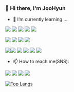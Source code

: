### 👋 Hi there, I'm JooHyun



- 🌱 I’m currently learning ...

<img src="https://img.shields.io/badge/Java-007396?style=plastic-square&logo=Java&logoColor=white"/> <img src="https://img.shields.io/badge/JavaScript-F7DF1E?style=plastic-square&logo=Javascript&logoColor=white"/> <img src="https://img.shields.io/badge/C-A8B9CC?style=plastic-square&logo=C&logoColor=white"/> <img src="https://img.shields.io/badge/HTML5-E34F26?style=plastic-square&logo=HTML5&logoColor=white"/> <img src="https://img.shields.io/badge/CSS3-1572B6?style=plastic-square&logo=CSS3&logoColor=white"/> 

<img src="https://img.shields.io/badge/Eclipse IDE-2C2255?style=plastic-square&logo=Eclipse IDE&logoColor=white"/> <img src="https://img.shields.io/badge/Visual Studio Code-007ACC?style=plastic-square&logo=Visual Studio Code&logoColor=white"/> <img src="https://img.shields.io/badge/Git-F05032?style=plastic-square&logo=Git&logoColor=white"/> <img src="https://img.shields.io/badge/Jupyter-F37626?style=plastic-square&logo=Jupyter&logoColor=white"/>

<img src="https://img.shields.io/badge/MySQL-4479A1?style=plastic-square&logo=MySQL&logoColor=white"/><img src="https://img.shields.io/badge/SQLite-003B57?style=plastic-square&logo=SQLite&logoColor=white"/> <img src="https://img.shields.io/badge/Linux-FCC624?style=plastic-square&logo=Linux&logoColor=black"/>
<img src="https://img.shields.io/badge/Ubuntu-E95420?style=plastic-square&logo=Ubuntu&logoColor=black"/> <img src="https://img.shields.io/badge/Apache-D22128?style=plastic-square&logo=Apache&logoColor=white"/> <img src="https://img.shields.io/badge/Apache Tomcat-F8DC75?style=plastic-square&logo=Apache Tomcat&logoColor=black"/> 




- 📫 How to reach me(SNS): 
<!-- 링크드인 -->
<img src="https://img.shields.io/badge/Naver-03C75A?style=plastic-square&logo=Naver&logoColor=white"/> <!-- 깃허브 --> <img src="https://img.shields.io/badge/Github-181717?style=plastic-square&logo=Github&logoColor=white"/> <img src="https://img.shields.io/badge/LinkedIn-0A66C2?style=plastic-square&logo=LinkedIn&logoColor=white"/> 
<img src="https://img.shields.io/badge/Notion-000000?style=plastic-square&logo=Notion&logoColor=white"/>



[![Top Langs](https://github-readme-stats.vercel.app/api/top-langs/?username=jooooooing&layout=compact)](https://github.com/jooooooing/github-readme-stats)



<!--
**jooooooing/jooooooing** is a ✨ _special_ ✨ repository because its `README.md` (this file) appears on your GitHub profile.

Here are some ideas to get you started:

- 🔭 I’m currently working on ...
- 🌱 I’m currently learning ...
- 👯 I’m looking to collaborate on ...
- 🤔 I’m looking for help with ...
- 💬 Ask me about ...
- 📫 How to reach me: ...
- 😄 Pronouns: ...
- ⚡ Fun fact: ...
-->
